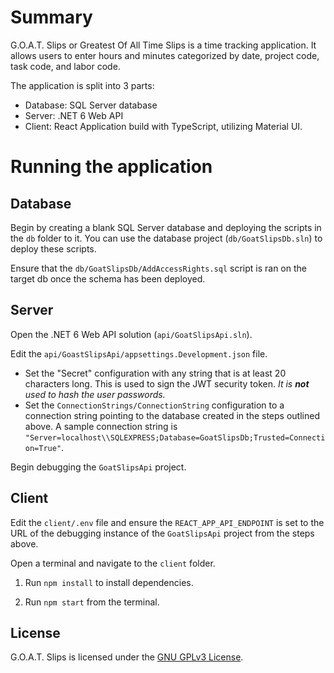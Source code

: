 # Summary

G.O.A.T. Slips or Greatest Of All Time Slips is a time tracking application. It allows users to enter hours and minutes categorized by date, project code, task code, and labor code.

The application is split into 3 parts:

- Database: SQL Server database
- Server: .NET 6 Web API
- Client: React Application build with TypeScript, utilizing Material UI.

# Running the application

## Database

Begin by creating a blank SQL Server database and deploying the scripts in the `db` folder to it. You can use the database project (`db/GoatSlipsDb.sln`) to deploy these scripts.

Ensure that the `db/GoatSlipsDb/AddAccessRights.sql` script is ran on the target db once the schema has been deployed.

## Server

Open the .NET 6 Web API solution (`api/GoatSlipsApi.sln`).

Edit the `api/GoastSlipsApi/appsettings.Development.json` file.

- Set the "Secret" configuration with any string that is at least 20 characters long. This is used to sign the JWT security token. _It is **not** used to hash the user passwords._
- Set the `ConnectionStrings/ConnectionString` configuration to a connection string pointing to the database created in the steps outlined above. A sample connection string is `"Server=localhost\\SQLEXPRESS;Database=GoatSlipsDb;Trusted=Connection=True"`.

Begin debugging the `GoatSlipsApi` project.

## Client

Edit the `client/.env` file and ensure the `REACT_APP_API_ENDPOINT` is set to the URL of the debugging instance of the `GoatSlipsApi` project from the steps above.

Open a terminal and navigate to the `client` folder.

1. Run `npm install` to install dependencies.

2. Run `npm start` from the terminal.

## License

G.O.A.T. Slips is licensed under the [GNU GPLv3 License](https://github.com/TeeGree/goat-slips/LICENSE.md).
